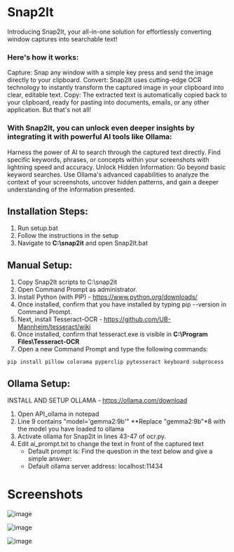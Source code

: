 # Snap2It
Introducing Snap2It, your all-in-one solution for effortlessly converting window captures into searchable text!

### Here's how it works:
Capture: Snap any window with a simple key press and send the image directly to your clipboard.
Convert: Snap2It uses cutting-edge OCR technology to instantly transform the captured image in your clipboard into clear, editable text.
Copy: The extracted text is automatically copied back to your clipboard, ready for pasting into documents, emails, or any other application.
But that's not all!
### With Snap2It, you can unlock even deeper insights by integrating it with powerful AI tools like Ollama:
Harness the power of AI to search through the captured text directly. Find specific keywords, phrases, or concepts within your screenshots with lightning speed and accuracy.
Unlock Hidden Information: Go beyond basic keyword searches. Use Ollama's advanced capabilities to analyze the context of your screenshots, uncover hidden patterns, and gain a deeper understanding of the information presented.




 
## Installation Steps:
1. Run setup.bat
2. Follow the instructions in the setup
3. Navigate to **C:\snap2it** and open Snap2It.bat


## Manual Setup:
1. Copy Snap2It scripts to C:\snap2it
2. Open Command Prompt as administrator.
3. Install Python (with PIP) - https://www.python.org/downloads/
4. Once installed, confirm that you have installed by typing pip --version in Command Prompt.
5. Next, install Tesseract-OCR - https://github.com/UB-Mannheim/tesseract/wiki
6. Once installed, confirm that tesseract.exe is visible in **C:\Program Files\Tesseract-OCR**
7. Open a new Command Prompt and type the following commands:
```
pip install pillow colorama pyperclip pytesseract keyboard subprocess
```


## Ollama Setup:
INSTALL AND SETUP OLLAMA - https://ollama.com/download
1. Open API_ollama in notepad
2. Line 9 contains "model='gemma2:9b'" **Replace "gemma2:9b"*8 with the model you have loaded to ollama
3. Activate ollama for Snap2it in lines 43-47 of ocr.py.
4. Edit ai_prompt.txt to change the text in front of the captured text
   - Default prompt is: Find the question in the text below and give a simple answer:
   - Default ollama server address: localhost:11434


# Screenshots

   ![image](https://github.com/user-attachments/assets/c50fff81-9f1f-42ae-be90-70b37ce6f605)

   ![image](https://github.com/user-attachments/assets/2949374c-07ac-46e5-be08-690087910f08)

   ![image](https://github.com/user-attachments/assets/76d9e9c5-cf6e-4de7-b3e7-faa7334e0751)



